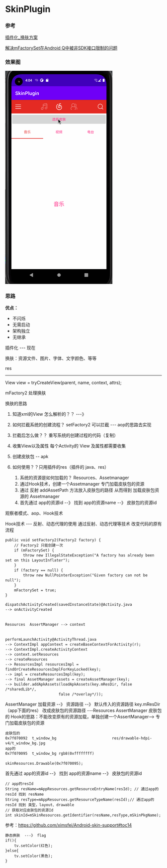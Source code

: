 # SkinPlugin

### 参考
[插件化_换肤方案](https://forevercoder.com/2021/01/20/plugin_change_skin/)

[解决mFactorySet在Android Q中被非SDK接口限制的问题](https://blog.csdn.net/qq_25412055/article/details/100033637)

### 效果图

![](https://github.com/wuchao226/SkinPlugin/blob/master/images/preview.gif)

### 思路
**优点：**
- 不闪烁
- 无需启动
- 架构独立
- 无继承

插件化 --- 现在

换肤：资源文件、图片、字体、文字颜色、等等

res

---


View view = tryCreateView(parent, name, context, attrs);

mFactory2  处理换肤


换肤的思路
1. 知道xml的View 怎么解析的？？ ---》 
2. 如何拦截系统的创建流程？ setFactory2 可以拦截  --- aop的思路去实现
3. 拦截后怎么做？？ 重写系统的创建过程的代码（复制）
4. 收集View以及属性
每个Activity的 View 及属性都需要收集

5. 创建皮肤包 -- apk  
6. 如何使用？？只用插件的res（插件的 java、res）
    1. 系统的资源是如何加载的？ Resources、Assetmanager
    2. 通过Hook技术，创建一个Assetmanager 专门加载皮肤包的资源
    3. 通过 反射 addAssetPath 方法放入皮肤包的路径 从而得到 加载皮肤包资源的 Assetmanager 
    4. 首先通过 app的资源id --》 找到 app的资源name --》 皮肤包的资源id

观察者模式、aop、Hook技术



Hook技术 --- 反射、动态代理的使用
通过反射、动态代理等技术 改变代码的原有流程





```
public void setFactory2(Factory2 factory) {
    // Factory2 只能创建一次
    if (mFactorySet) {
        throw new IllegalStateException("A factory has already been set on this LayoutInflater");
    }
    if (factory == null) {
        throw new NullPointerException("Given factory can not be null");
    }
    mFactorySet = true;
}
```
```
dispatchActivityCreated(savedInstanceState)@Activity.java
--> onActivityCreated


Resources  AssertManager --> context 


performLaunchActivity@ActivityThread.java
--> ContextImpl appContext = createBaseContextForActivity(r);
--> ContextImpl.createActivityContext
--> context.setResources
--> createResources
--> ResourcesImpl resourcesImpl = findOrCreateResourcesImplForKeyLocked(key);
--> impl = createResourcesImpl(key);
--> final AssetManager assets = createAssetManager(key);
--> builder.addApkAssets(loadApkAssets(key.mResDir, false /*sharedLib*/,
                        false /*overlay*/));
```


AssertManager 加载资源 --》 资源路径 --》 默认传入的资源路径 key.mResDir（app下面的res）
                                       改成皮肤包的资源路径 ---Resources  AssertManager  皮肤包的
Hook的思路：不能改变原有的资源加载，单独创建一个AssertManager--> 专门加载皮肤包的资源



```
皮肤包的 
0x7f070092  t_window_bg                         res/drawable-hdpi-v4/t_window_bg.jpg                            
app的 
0x7f070095  t_window_bg rgb8(0xffffffff)                        

skinResources.Drawable(0x7f070095);
```

首先通过 app的资源id --》 找到 app的资源name --》 皮肤包的资源id

```
// app的resId
String resName=mAppResources.getResourceEntryName(resId); // 通过app的resId 找到 resName
String resType=mAppResources.getResourceTypeName(resId);// 通过app的resId 找到 类型，layout、drawable
// 获取对应皮肤包的资源Id
int skinId=mSkinResources.getIdentifier(resName,resType,mSkinPkgName);
```

参考：https://github.com/ximsfei/Android-skin-support#toc14

```
静态换肤  ---》 flag  
if(){
    tv.setColor(红色);
}else{
    tv.setColor(黑色);
}
```
